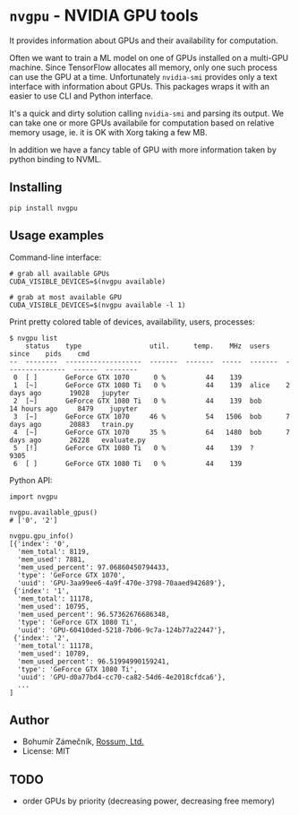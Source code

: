 # `nvgpu` - NVIDIA GPU tools

It provides information about GPUs and their availability for computation.

Often we want to train a ML model on one of GPUs installed on a multi-GPU
machine. Since TensorFlow allocates all memory, only one such process can
use the GPU at a time. Unfortunately `nvidia-smi` provides only a text
interface with information about GPUs. This packages wraps it with an
easier to use CLI and Python interface.

It's a quick and dirty solution calling `nvidia-smi` and parsing its output.
We can take one or more GPUs availabile for computation based on relative
memory usage, ie. it is OK with Xorg taking a few MB.

In addition we have a fancy table of GPU with more information taken by
python binding to NVML.

## Installing

```
pip install nvgpu
```

## Usage examples

Command-line interface:

```
# grab all available GPUs
CUDA_VISIBLE_DEVICES=$(nvgpu available)

# grab at most available GPU
CUDA_VISIBLE_DEVICES=$(nvgpu available -l 1)
```

Print pretty colored table of devices, availability, users, processes:

```
$ nvgpu list
    status    type                 util.      temp.    MHz  users    since    pids    cmd
--  --------  -------------------  -------  -------  -----  -------  ---------------  ------  --------
 0  [ ]       GeForce GTX 1070      0 %          44    139                          
 1  [~]       GeForce GTX 1080 Ti   0 %          44    139  alice    2 days ago       19028   jupyter
 2  [~]       GeForce GTX 1080 Ti   0 %          44    139  bob      14 hours ago     8479    jupyter
 3  [~]       GeForce GTX 1070     46 %          54   1506  bob      7 days ago       20883   train.py
 4  [~]       GeForce GTX 1070     35 %          64   1480  bob      7 days ago       26228   evaluate.py
 5  [!]       GeForce GTX 1080 Ti   0 %          44    139  ?                         9305
 6  [ ]       GeForce GTX 1080 Ti   0 %          44    139
```

Python API:

```
import nvgpu

nvgpu.available_gpus()
# ['0', '2']

nvgpu.gpu_info()
[{'index': '0',
  'mem_total': 8119,
  'mem_used': 7881,
  'mem_used_percent': 97.06860450794433,
  'type': 'GeForce GTX 1070',
  'uuid': 'GPU-3aa99ee6-4a9f-470e-3798-70aaed942689'},
 {'index': '1',
  'mem_total': 11178,
  'mem_used': 10795,
  'mem_used_percent': 96.57362676686348,
  'type': 'GeForce GTX 1080 Ti',
  'uuid': 'GPU-60410ded-5218-7b06-9c7a-124b77a22447'},
 {'index': '2',
  'mem_total': 11178,
  'mem_used': 10789,
  'mem_used_percent': 96.51994990159241,
  'type': 'GeForce GTX 1080 Ti',
  'uuid': 'GPU-d0a77bd4-cc70-ca82-54d6-4e2018cfdca6'},
  ...
]
```

## Author

- Bohumír Zámečník, [Rossum, Ltd.](https://rossum.ai/)
- License: MIT

## TODO
- order GPUs by priority (decreasing power, decreasing free memory)
